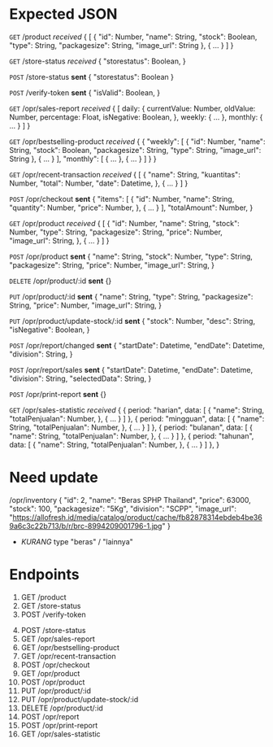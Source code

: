 # Expected JSON
`GET` /product *received*
{
  [
    {
      "id": Number,
      "name": String,
      "stock": Boolean,
      "type": String,
      "packagesize": String,
      "image_url": String
    },
    {
      ...
    }
  ]
}

`GET` /store-status *received*
{
  "storestatus": Boolean,
}

`POST` /store-status __sent__
{
  "storestatus": Boolean
}

`POST` /verify-token __sent__
{
  "isValid": Boolean,
}

`GET` /opr/sales-report *received*
{
  [
    daily: {
      currentValue: Number,
      oldValue: Number,
      percentage: Float,
      isNegative: Boolean,
    },
    weekly: {
      ...
    },
    monthly: {
      ...
    }
  ]
}

`GET` /opr/bestselling-product *received*
{
  { 
    "weekly": [
      {
        "id": Number,
        "name": String,
        "stock": Boolean,
        "packagesize": String,
        "type": String,
        "image_url": String
      },
      {
        ...
      }
    ],
    "monthly": [
      {
        ...
      },
      {
        ...
      }
    ]
  }
}

`GET` /opr/recent-transaction *received*
{
  [
    {
      "name": String,
      "kuantitas": Number,
      "total": Number,
      "date": Datetime,
    },
    {
      ...
    }
  ]
}

`POST` /opr/checkout __sent__
{
  "items": [
    {
      "id": Number,
      "name": String,
      "quantity": Number,
      "price": Number,
    },
    {
      ...
    }
  ],
  "totalAmount": Number,
}

`GET` /opr/product *received*
{
  [
    {
      "id": Number,
      "name": String,
      "stock": Number,
      "type": String,
      "packagesize": String,
      "price": Number,
      "image_url": String,
    },
    {
      ...
    }
  ]
}

`POST` /opr/product __sent__
{
  "name": String,
  "stock": Number,
  "type": String,
  "packagesize": String,
  "price": Number,
  "image_url": String,
}

`DELETE` /opr/product/:id __sent__
{}

`PUT` /opr/product/:id __sent__
{
  "name": String,
  "type": String,
  "packagesize": String,
  "price": Number,
  "image_url": String,
}

`PUT` /opr/product/update-stock/:id __sent__
{
  "stock": Number,
  "desc": String,
  "isNegative": Boolean,
}

`POST` /opr/report/changed __sent__
{
  "startDate": Datetime,
  "endDate": Datetime,
  "division": String,
}

`POST` /opr/report/sales __sent__
{
  "startDate": Datetime,
  "endDate": Datetime,
  "division": String,
  "selectedData": String,
}

`POST` /opr/print-report __sent__
{}

`GET` /opr/sales-statistic *received*
{
  {
    period: "harian",
    data: [
      {
        "name": String,
        "totalPenjualan": Number, 
      },
      {
        ...
      }
    ]
  },
  {
    period: "mingguan",
    data: [
      {
        "name": String,
        "totalPenjualan": Number, 
      },
      {
        ...
      }
    ]
  },
  {
    period: "bulanan",
    data: [
      {
        "name": String,
        "totalPenjualan": Number, 
      },
      {
        ...
      }
    ]
  },
  {
    period: "tahunan",
    data: [
      {
        "name": String,
        "totalPenjualan": Number, 
      },
      {
        ...
      }
    ]
  },
}

# Need update
/opr/inventory
{
  "id": 2,
  "name": "Beras SPHP Thailand",
  "price": 63000,
  "stock": 100,
  "packagesize": "5Kg",
  "division": "SCPP",
  "image_url": "https://allofresh.id/media/catalog/product/cache/fb82878314ebdeb4be369a6c3c22b713/b/r/brc-8994209001796-1.jpg"
}
- _KURANG_ type "beras" / "lainnya"

# Endpoints
<!-- GUEST -->
1. GET /product 
2. GET /store-status 
3. POST /verify-token 

<!-- ADMIN -->
4. POST /store-status 
5. GET /opr/sales-report 
6. GET /opr/bestselling-product 
7. GET /opr/recent-transaction 
8. POST /opr/checkout
9. GET /opr/product 
10. POST /opr/product
11. PUT /opr/product/:id
12. PUT /opr/product/update-stock/:id
13. DELETE /opr/product/:id
14. POST /opr/report
15. POST /opr/print-report
16. GET /opr/sales-statistic